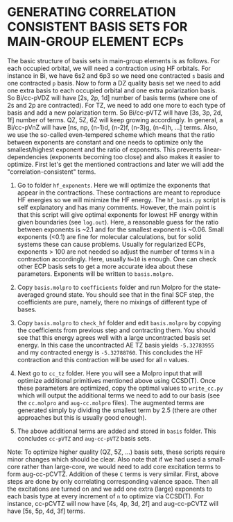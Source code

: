 GENERATING CORRELATION CONSISTENT BASIS SETS FOR MAIN-GROUP ELEMENT ECPs
=========================================================================

The basic structure of basis sets in main-group elements is as follows.
For each occupied orbital, we will need a contraction using HF orbitals.
For instance in Bi, we have 6s2 and 6p3 so we need one contracted `s` 
basis and one contracted `p` basis. Now to form a DZ quality basis set
we need to add one extra basis to each occupied orbital and one extra
polarization basis. So Bi/cc-pVDZ will have [2s, 2p, 1d] number
of basis terms (where one of 2s and 2p are contracted). For TZ, we
need to add one more to each type of basis and add a new polarization
term. So Bi/cc-pVTZ will have [3s, 3p, 2d, 1f] number of terms.
QZ, 5Z, 6Z will keep growing accordingly. In general, a Bi/cc-pVnZ
will have [ns, np, (n-1)d, (n-2)f, (n-3)g, (n-4)h, ...] terms.
Also, we use the so-called even-tempered scheme which means that the
ratio between exponents are constant and one needs to optimize
only the smallest/highest exponent and the ratio of exponents.
This prevents linear-dependencies (exponents becoming too close)
and also makes it easier to optimize.
First let's get the mentioned contractions and later we will add
the "correlation-consistent" terms.

1. Go to folder `hf_exponents`. Here we will optimize the exponents
that appear in the contractions. These contractions are meant to
reproduce HF energies so we will minimize the HF energy.
The `hf_basis.py` script is self explanatory and has many comments.
However, the main point is that this script will give optimal
exponents for lowest HF energy within given boundaries (see `log.out`).
Here, a reasonable guess for the ratio between exponents is ~2.1 
and for the smallest exponent is ~0.06. Small exponents (<0.1)
are fine for molecular calculations, but for solid systems these
can cause problems. Usually for regularized ECPs, exponents > 100 
are not needed so adjust the number of terms `N` in a contraction 
accordingly. Here, usually `N=10` is enough. One can check other ECP 
basis sets to get a more accurate idea about these parameters.
Exponents will be written to `basis.molpro`.

2. Copy `basis.molpro` to `coefficients` folder and run Molpro
for the state-averaged ground state. You should see that in the 
final SCF step, the coefficients are pure, namely, there no mixings
of different type of bases.

3. Copy `basis.molpro` to `check_hf` folder and edit `basis.molpro` by
copying the coefficients from previous step and contracting them.
You should see that this energy agrees well with a large uncontracted
basis set energy. In this case the uncontracted AE TZ basis yields
`-5.32783955` and my contracted energy is `-5.32788760`. This concludes
the HF contraction and this contraction will be used for all `n` values.

4. Next go to `cc_tz` folder. Here you will see a Molpro input that will
optimize additional primitives mentioned above using CCSD(T).
Once these parameters are optimized, copy the optimal values to `write_cc.py`
which will output the additional terms we need to add to our basis 
(see the `cc.molpro` and `aug-cc.molpro` files).
The augmented terms are generated simply by dividing the smallest term by 2.5
(there are other approaches but this is usually good enough).

5. The above additional terms are added and stored in `basis` folder.
This concludes `cc-pVTZ` and `aug-cc-pVTZ` basis sets. 

Note: To optimize higher quality (QZ, 5Z, ...) basis sets, these scripts require
minor changes which should be clear. Also note that if we had used a
small-core rather than large-core, we would need to add core excitation terms
to form aug-cc-pCVTZ. Addition of these `C` terms is very similar.
First, above steps are done by only correlating corresponding valence space.
Then all the excitations are turned on and we add one extra (large)
exponents to each basis type at every increment of `n` to optimize via CCSD(T). 
For instance,  cc-pCVTZ will now have [4s, 4p, 3d, 2f] and aug-cc-pCVTZ 
will have [5s, 5p, 4d, 3f] terms.


